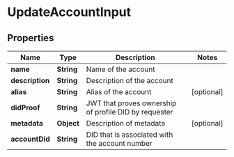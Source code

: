 # UpdateAccountInput

## Properties

| Name            | Type       | Description                                           | Notes      |
| --------------- | ---------- | ----------------------------------------------------- | ---------- |
| **name**        | **String** | Name of the account                                   |            |
| **description** | **String** | Description of the account                            |            |
| **alias**       | **String** | Alias of the account                                  | [optional] |
| **didProof**    | **String** | JWT that proves ownership of profile DID by requester |            |
| **metadata**    | **Object** | Description of metadata                               | [optional] |
| **accountDid**  | **String** | DID that is associated with the account number        |            |
